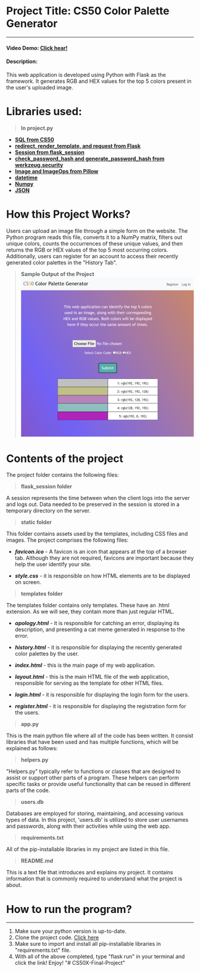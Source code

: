 # Project Title: CS50 Color Palette Generator

---

#### Video Demo: [Click hear!](https://youtu.be/6Exq8OmzD1A)

#### Description:
This web application is developed using Python with Flask as the framework. It generates RGB and HEX values for the top 5 colors present in the user's uploaded image.

# Libraries used:

>**In project.py**

* [**SQL from CS50**](https://cs50.readthedocs.io/libraries/cs50/python/#cs50.SQL)
* [**redirect, render_template, and request from Flask**](https://flask.palletsprojects.com/en/3.0.x/)
* [**Session from flask_session**](https://flask.palletsprojects.com/en/3.0.x/)
* [**check_password_hash and generate_password_hash from werkzeug.security**](https://werkzeug.palletsprojects.com/en/3.0.x/utils/)
* [**Image and ImageOps from Pillow**](https://pillow.readthedocs.io/en/stable/)
* [**datetime**](https://docs.python.org/3/library/datetime.html)
* [**Numpy**](https://numpy.org/doc/stable/user/)
* [**JSON**](https://docs.python.org/3/library/json.html)


# How this Project Works?

Users can upload an image file through a simple form on the website. The Python program reads this file, converts it to a NumPy matrix, filters out unique colors, counts the occurrences of these unique values, and then returns the RGB or HEX values of the top 5 most occurring colors. Additionally, users can register for an account to access their recently generated color palettes in the "History Tab".

>**Sample Output of the Project**
![Sample Image](./static/Sample.png)

# Contents of the project

The project folder contains the following files:

>**flask_session folder**

A session represents the time between when the client logs into the server and logs out. Data needed to be preserved in the session is stored in a temporary directory on the server.

>**static folder**

This folder contains assets used by the templates, including CSS files and images. The project comprises the following files:

* **_favicon.ico_** - A favicon is an icon that appears at the top of a browser tab. Although they are not required, favicons are important because they help the user identify your site.

* **_style.css_** - it is responsible on how HTML elements are to be displayed on screen.

>**templates folder**

The templates folder contains only templates. These have an .html extension. As we will see, they contain more than just regular HTML.

* **_apology.html_** - it is responsible for catching an error, displaying its description, and presenting a cat meme generated in response to the error.

* **_history.html_** - it is responsible for displaying the recently generated color palettes by the user.

* **_index.html_** - this is the main page of my web application.

* **_layout.html_** - this is the main HTML file of the web application, responsible for serving as the template for other HTML files.

* **_login.html_** - it is responsible for displaying the login form for the users.

* **_register.html_** - it is responsible for displaying the registration form for the users.

>**app.py**

This is the main python file where all of the code has been written. It consist libraries that have been used and has multiple functions, which will be explained as follows:

>**helpers.py**

"Helpers.py" typically refer to functions or classes that are designed to assist or support other parts of a program. These helpers can perform specific tasks or provide useful functionality that can be reused in different parts of the code.

>**users.db**

Databases are employed for storing, maintaining, and accessing various types of data. In this project, 'users.db' is utilized to store user usernames and passwords, along with their activities while using the web app.


>**requirements.txt**

All of the pip-installable libraries in my project are listed in this file.

>**README.md**

This is a text file that introduces and explains my project. It contains information that is commonly required to understand what the project is about.

# How to run the program?

---

1. Make sure your python version is up-to-date.
2. Clone the project code. [Click here](https://github.com/Dale-Guantia/CS50X-Final-Project)
3. Make sure to import and install all pip-installable libraries in "requirements.txt" file.
4. With all of the above completed, type "flask run" in your terminal and click the link! Enjoy!
"# CS50X-Final-Project" 
